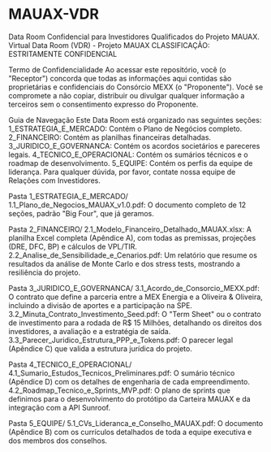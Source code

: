 # MAUAX-VDR
Data Room Confidencial para Investidores Qualificados do Projeto MAUAX.
Virtual Data Room (VDR) - Projeto MAUAX
CLASSIFICAÇÃO: ESTRITAMENTE CONFIDENCIAL

Termo de Confidencialidade
Ao acessar este repositório, você (o "Receptor") concorda que todas as informações aqui contidas são proprietárias e confidenciais do Consórcio MEXX (o "Proponente"). Você se compromete a não copiar, distribuir ou divulgar qualquer informação a terceiros sem o consentimento expresso do Proponente.

Guia de Navegação
Este Data Room está organizado nas seguintes seções:
1_ESTRATEGIA_E_MERCADO: Contém o Plano de Negócios completo.
2_FINANCEIRO: Contém as planilhas financeiras detalhadas.
3_JURIDICO_E_GOVERNANCA: Contém os acordos societários e pareceres legais.
4_TECNICO_E_OPERACIONAL: Contém os sumários técnicos e o roadmap de desenvolvimento.
5_EQUIPE: Contém os perfis da equipe de liderança.
Para qualquer dúvida, por favor, contate nossa equipe de Relações com Investidores.

Pasta 1_ESTRATEGIA_E_MERCADO/
1.1_Plano_de_Negocios_MAUAX_v1.0.pdf: O documento completo de 12 seções, padrão "Big Four", que já geramos.

Pasta 2_FINANCEIRO/
2.1_Modelo_Financeiro_Detalhado_MAUAX.xlsx: A planilha Excel completa (Apêndice A), com todas as premissas, projeções (DRE, DFC, BP) e cálculos de VPL/TIR.
2.2_Analise_de_Sensibilidade_e_Cenarios.pdf: Um relatório que resume os resultados da análise de Monte Carlo e dos stress tests, mostrando a resiliência do projeto.

Pasta 3_JURIDICO_E_GOVERNANCA/
3.1_Acordo_de_Consorcio_MEXX.pdf: O contrato que define a parceria entre a MEX Energia e a Oliveira & Oliveira, incluindo a divisão de aportes e a participação na SPE.
3.2_Minuta_Contrato_Investimento_Seed.pdf: O "Term Sheet" ou o contrato de investimento para a rodada de R$ 15 Milhões, detalhando os direitos dos investidores, a avaliação e a estratégia de saída.
3.3_Parecer_Juridico_Estrutura_PPP_e_Tokens.pdf: O parecer legal (Apêndice C) que valida a estrutura jurídica do projeto.

Pasta 4_TECNICO_E_OPERACIONAL/
4.1_Sumario_Estudos_Tecnicos_Preliminares.pdf: O sumário técnico (Apêndice D) com os detalhes de engenharia de cada empreendimento.
4.2_Roadmap_Tecnico_e_Sprints_MVP.pdf: O plano de sprints que definimos para o desenvolvimento do protótipo da Carteira 
MAUAX e da integração com a API Sunroof.

Pasta 5_EQUIPE/
5.1_CVs_Lideranca_e_Conselho_MAUAX.pdf: O documento (Apêndice B) com os currículos detalhados de toda a equipe executiva e dos membros dos conselhos.
